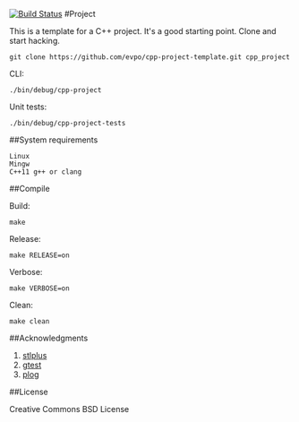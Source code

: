 [![Build Status](https://travis-ci.org/evpo/cpp-project-template.svg?branch=master)](https://travis-ci.org/evpo/cpp-project-template)
#Project

This is a template for a C++ project. It's a good starting point. Clone and start hacking.

    git clone https://github.com/evpo/cpp-project-template.git cpp_project

CLI:

    ./bin/debug/cpp-project

Unit tests:

    ./bin/debug/cpp-project-tests

##System requirements

    Linux
    Mingw
    C++11 g++ or clang

##Compile

Build:

    make

Release:

    make RELEASE=on

Verbose:

    make VERBOSE=on

Clean:

    make clean

##Acknowledgments

1. [stlplus](http://stlplus.sourceforge.net/)
2. [gtest](https://github.com/google/googletest)
3. [plog](https://github.com/SergiusTheBest/plog)

##License

Creative Commons BSD License
